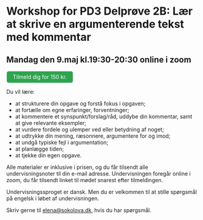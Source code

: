 # Workshop for PD3 Delprøve 2B: Lær at skrive en argumenterende tekst med kommentar 

## Mandag den 9.maj kl.19:30-20:30 online i zoom 

<style>
.btn {
  color: white;
  background-color: #2ea44f;
  border-color: rgba(27,31,35,.1);
  box-shadow: 0 0px 0 rgba(27,31,35,.1),inset 0 1px 0 hsla(0,0%,100%,.03);
  position: relative;
  display: inline-block;
  padding: 5px 16px;
  font-size: 14px
  font-weight: 500;
  line-height: 20px;
  white-space: nowrap;
  vertical-align: middle;
  cursor: pointer;
  border: 1px solid;
  border-radius: 6px;
  text-decoration: none;
}
</style>

<!-- <a class="btn" href="https://sowl.co/P9SRT"> Tilmeld dig for 150 kr.</a> -->

<a class="btn" href="https://transactions.sendowl.com/products/78702742/EC32E25B/purchase" rel="nofollow">
Tilmeld dig for 150 kr.
</a><script type="text/javascript" src="https://transactions.sendowl.com/assets/sendowl.js" ></script>

Du vil lære:
- at strukturere din opgave og forstå fokus i opgaven;
- at fortælle om egne erfaringer, forventninger;
- at kommentere et synspunkt/forslag/råd, uddybe din kommentar, samt at give relevante eksempler; 
- at vurdere fordele og ulemper ved eller betydning af noget;
- at udtrykke din mening, ræsonnere, argumentere for og imod;
- at undgå typiske fejl i argumentation;
- at planlægge tiden;
- at tjekke din egen opgave.

Alle materialer er inklusive i prisen, og du får tilsendt alle undervisningsnoter til din e-mail adresse. 
Undervisningen foregår online i zoom, du får tilsendt linket til mødet snarest efter tilmeldingen. 

Undervisningssproget er dansk. Men du er velkommen til at stille spørgsmål på engelsk i løbet af undervisningen. 

Skriv gerne til elena@sokolova.dk, hvis du har spørgsmål. 
